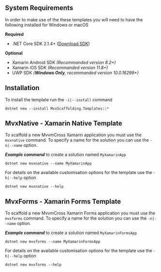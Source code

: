 ## System Requirements

In order to make use of the these templates you will need to have the following installed for Windows or macOS

__Required__

 * .NET Core SDK 2.1.4+ ([Download SDK](https://www.microsoft.com/net/download))

 __Optional__ 

 * Xamarin Android SDK _(Recommanded version 8.2+)_
 * Xamarin iOS SDK _(Recommanded version 11.8+)_
 * UWP SDK _(__Windows Only__, recommanded version 10.0.16299+)_

## Installation

To install the template run the `-i|--install` command

```text
dotnet new --install MvxScaffolding.Templates::*
```
## MvxNative - Xamarin Native Template

To scaffold a new MvvmCross Xamarin application you must use the `mvxnative` command. To specify a name for the solution you can use the `-n|--name` option.

___Example command___ to create a solution named `MyXamarinApp`

```text
dotnet new mvxnative --name MyXamarinApp
```

For details on the available customisation options for the template use the `-h|--help` option

```text
dotnet new mvxnative --help
```

## MvxForms - Xamarin Forms Template

To scaffold a new MvvmCross Xamarin Forms application you must use the `mvxforms` command. To specify a name for the solution you can use the `-n|--name` option.

___Example command___ to create a solution named `MyXamarinFormsApp`

```text
dotnet new mvxforms --name MyXamarinFormsApp
```

For details on the available customisation options for the template use the `-h|--help` option

```text
dotnet new mvxforms --help
```
